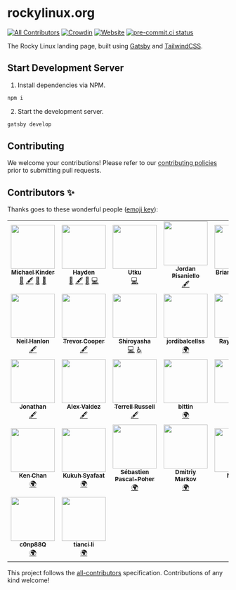 # rockylinux.org

[![All Contributors](https://img.shields.io/badge/all_contributors-27-orange.svg)](#contributors-)
[![Crowdin](https://badges.crowdin.net/rockylinuxorg/localized.svg)](https://crowdin.com/project/rockylinuxorg)
[![Website](https://img.shields.io/website?url=https%3A%2F%2Frockylinux.org)](https://rockylinux.org)
[![pre-commit.ci status](https://results.pre-commit.ci/badge/github/rocky-linux/rockylinux.org/main.svg)](https://results.pre-commit.ci/latest/github/rocky-linux/rockylinux.org/main)

The Rocky Linux landing page, built using [Gatsby](https://gatsbyjs.com) and [TailwindCSS](https://tailwindcss.com).

## Start Development Server

1. Install dependencies via NPM.

```bash
npm i
```

2. Start the development server.

```bash
gatsby develop
```

## Contributing

We welcome your contributions! Please refer to our [contributing policies](https://github.com/rocky-linux/rockylinux.org/blob/main/CONTRIBUTING.md) prior to submitting pull requests.

## Contributors ✨

Thanks goes to these wonderful people ([emoji key](https://allcontributors.org/docs/en/emoji-key)):

<!-- ALL-CONTRIBUTORS-LIST:START - Do not remove or modify this section -->
<!-- prettier-ignore-start -->
<!-- markdownlint-disable -->
<table>
  <tr>
    <td align="center"><a href="https://dotslash.studio"><img src="https://avatars.githubusercontent.com/u/60057409?v=4?s=100" width="100px;" alt=""/><br /><sub><b>Michael Kinder</b></sub></a><br /><a href="#design-ressonix" title="Design">🎨</a> <a href="#content-ressonix" title="Content">🖋</a> <a href="#maintenance-ressonix" title="Maintenance">🚧</a> <a href="#projectManagement-ressonix" title="Project Management">📆</a></td>
    <td align="center"><a href="https://hbjy.dev"><img src="https://avatars.githubusercontent.com/u/22327045?v=4?s=100" width="100px;" alt=""/><br /><sub><b>Hayden</b></sub></a><br /><a href="#design-hbjydev" title="Design">🎨</a> <a href="#content-hbjydev" title="Content">🖋</a> <a href="#maintenance-hbjydev" title="Maintenance">🚧</a> <a href="https://github.com/rocky-linux/rockylinux.org/commits?author=hbjydev" title="Code">💻</a></td>
    <td align="center"><a href="https://github.com/utkusaridede"><img src="https://avatars.githubusercontent.com/u/6840267?v=4?s=100" width="100px;" alt=""/><br /><sub><b>Utku</b></sub></a><br /><a href="https://github.com/rocky-linux/rockylinux.org/commits?author=utkusaridede" title="Code">💻</a></td>
    <td align="center"><a href="https://jorp.xyz"><img src="https://avatars.githubusercontent.com/u/18096435?v=4?s=100" width="100px;" alt=""/><br /><sub><b>Jordan Pisaniello</b></sub></a><br /><a href="#content-jorp" title="Content">🖋</a></td>
    <td align="center"><a href="https://resf.org"><img src="https://avatars.githubusercontent.com/u/13581364?v=4?s=100" width="100px;" alt=""/><br /><sub><b>Brian Clemens</b></sub></a><br /><a href="#content-brianclemens" title="Content">🖋</a></td>
    <td align="center"><a href="https://github.com/NebraskaCoder"><img src="https://avatars.githubusercontent.com/u/64073162?v=4?s=100" width="100px;" alt=""/><br /><sub><b>Gabriel Graves</b></sub></a><br /><a href="https://github.com/rocky-linux/rockylinux.org/commits?author=NebraskaCoder" title="Code">💻</a> <a href="#content-NebraskaCoder" title="Content">🖋</a></td>
    <td align="center"><a href="http://www.marcinwilk.eu"><img src="https://avatars.githubusercontent.com/u/5872054?v=4?s=100" width="100px;" alt=""/><br /><sub><b>Marcin Wilk</b></sub></a><br /><a href="#translation-nicrame" title="Translation">🌍</a></td>
  </tr>
  <tr>
    <td align="center"><a href="http://shrug.pw/"><img src="https://avatars.githubusercontent.com/u/680198?v=4?s=100" width="100px;" alt=""/><br /><sub><b>Neil Hanlon</b></sub></a><br /><a href="#content-NeilHanlon" title="Content">🖋</a></td>
    <td align="center"><a href="https://github.com/tcooper"><img src="https://avatars.githubusercontent.com/u/542846?v=4?s=100" width="100px;" alt=""/><br /><sub><b>Trevor Cooper</b></sub></a><br /><a href="#content-tcooper" title="Content">🖋</a></td>
    <td align="center"><a href="https://github.com/iyorozuya"><img src="https://avatars.githubusercontent.com/u/26306108?v=4?s=100" width="100px;" alt=""/><br /><sub><b>Shiroyasha</b></sub></a><br /><a href="https://github.com/rocky-linux/rockylinux.org/commits?author=iyorozuya" title="Code">💻</a> <a href="#a11y-iyorozuya" title="Accessibility">️️️️♿️</a></td>
    <td align="center"><a href="https://github.com/jordibalcellss"><img src="https://avatars.githubusercontent.com/u/57876246?v=4?s=100" width="100px;" alt=""/><br /><sub><b>jordibalcellss</b></sub></a><br /><a href="#translation-jordibalcellss" title="Translation">🌍</a></td>
    <td align="center"><a href="http://www.zhanglei.name"><img src="https://avatars.githubusercontent.com/u/438092?v=4?s=100" width="100px;" alt=""/><br /><sub><b>Ray Cheung</b></sub></a><br /><a href="#translation-zhanglei0310" title="Translation">🌍</a></td>
    <td align="center"><a href="https://github.com/mstg"><img src="https://avatars.githubusercontent.com/u/7355091?v=4?s=100" width="100px;" alt=""/><br /><sub><b>Mustafa Gezen</b></sub></a><br /><a href="https://github.com/rocky-linux/rockylinux.org/commits?author=mstg" title="Code">💻</a> <a href="#content-mstg" title="Content">🖋</a></td>
    <td align="center"><a href="https://github.com/theAdmin10"><img src="https://avatars.githubusercontent.com/u/4050697?v=4?s=100" width="100px;" alt=""/><br /><sub><b>theAdmin10</b></sub></a><br /><a href="#content-theAdmin10" title="Content">🖋</a></td>
  </tr>
  <tr>
    <td align="center"><a href="https://linuxexam.net"><img src="https://avatars.githubusercontent.com/u/10545530?v=4?s=100" width="100px;" alt=""/><br /><sub><b>Jonathan</b></sub></a><br /><a href="#content-smstong" title="Content">🖋</a></td>
    <td align="center"><a href="https://github.com/arevaldez"><img src="https://avatars.githubusercontent.com/u/43709788?v=4?s=100" width="100px;" alt=""/><br /><sub><b>Alex Valdez</b></sub></a><br /><a href="#content-arevaldez" title="Content">🖋</a></td>
    <td align="center"><a href="http://weblog.terrellrussell.com"><img src="https://avatars.githubusercontent.com/u/55238?v=4?s=100" width="100px;" alt=""/><br /><sub><b>Terrell Russell</b></sub></a><br /><a href="#content-trel" title="Content">🖋</a></td>
    <td align="center"><a href="https://github.com/bittin"><img src="https://avatars.githubusercontent.com/u/43197?v=4?s=100" width="100px;" alt=""/><br /><sub><b>bittin</b></sub></a><br /><a href="#translation-bittin" title="Translation">🌍</a></td>
    <td align="center"><a href="https://github.com/payagej"><img src="https://avatars.githubusercontent.com/u/20729061?v=4?s=100" width="100px;" alt=""/><br /><sub><b>jules</b></sub></a><br /><a href="#translation-payagej" title="Translation">🌍</a></td>
    <td align="center"><a href="http://sysdamins.ws"><img src="https://avatars.githubusercontent.com/u/3071468?v=4?s=100" width="100px;" alt=""/><br /><sub><b>Raven</b></sub></a><br /><a href="#translation-raven-kg" title="Translation">🌍</a></td>
    <td align="center"><a href="https://provider.com.tr"><img src="https://avatars.githubusercontent.com/u/80541213?v=4?s=100" width="100px;" alt=""/><br /><sub><b>Yasin YILMAZ</b></sub></a><br /><a href="#translation-ysnyilmaz" title="Translation">🌍</a></td>
  </tr>
  <tr>
    <td align="center"><a href="https://github.com/ckykenken"><img src="https://avatars.githubusercontent.com/u/26035978?v=4?s=100" width="100px;" alt=""/><br /><sub><b>Ken Chan</b></sub></a><br /><a href="#translation-ckykenken" title="Translation">🌍</a></td>
    <td align="center"><a href="https://blog.kukuh.syafaat.id/"><img src="https://avatars.githubusercontent.com/u/6271071?v=4?s=100" width="100px;" alt=""/><br /><sub><b>Kukuh Syafaat</b></sub></a><br /><a href="#translation-cho2" title="Translation">🌍</a></td>
    <td align="center"><a href="https://www.volted.net"><img src="https://avatars.githubusercontent.com/u/40760290?v=4?s=100" width="100px;" alt=""/><br /><sub><b>Sébastien Pascal-Poher</b></sub></a><br /><a href="#translation-sjpp" title="Translation">🌍</a></td>
    <td align="center"><a href="https://github.com/mds-lord"><img src="https://avatars.githubusercontent.com/u/47741367?v=4?s=100" width="100px;" alt=""/><br /><sub><b>Dmitriy Markov</b></sub></a><br /><a href="#translation-mds-lord" title="Translation">🌍</a></td>
    <td align="center"><a href="https://github.com/Norio4"><img src="https://avatars.githubusercontent.com/u/25744143?v=4?s=100" width="100px;" alt=""/><br /><sub><b>Norio4</b></sub></a><br /><a href="#translation-Norio4" title="Translation">🌍</a></td>
    <td align="center"><a href="https://github.com/sspencerwire"><img src="https://avatars.githubusercontent.com/u/4265212?v=4?s=100" width="100px;" alt=""/><br /><sub><b>sspencerwire</b></sub></a><br /><a href="#content-sspencerwire" title="Content">🖋</a></td>
    <td align="center"><a href="https://github.com/sgob1"><img src="https://avatars.githubusercontent.com/u/72509528?v=4?s=100" width="100px;" alt=""/><br /><sub><b>Marco Sgobino</b></sub></a><br /><a href="#translation-sgob1" title="Translation">🌍</a></td>
  </tr>
  <tr>
    <td align="center"><a href="https://github.com/c0np88q"><img src="https://avatars.githubusercontent.com/u/11746146?v=4?s=100" width="100px;" alt=""/><br /><sub><b>c0np88Q</b></sub></a><br /><a href="#translation-c0np88q" title="Translation">🌍</a></td>
    <td align="center"><a href="https://github.com/jimcat8"><img src="https://avatars.githubusercontent.com/u/86754294?v=4?s=100" width="100px;" alt=""/><br /><sub><b>tianci li</b></sub></a><br /><a href="#translation-jimcat8" title="Translation">🌍</a></td>
  </tr>
</table>

<!-- markdownlint-restore -->
<!-- prettier-ignore-end -->

<!-- ALL-CONTRIBUTORS-LIST:END -->

This project follows the [all-contributors](https://github.com/all-contributors/all-contributors) specification. Contributions of any kind welcome!
